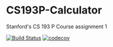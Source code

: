 # CS193P-Calculator
Stanford's CS 193 P Course assignment 1

[![Build Status](https://travis-ci.org/cyupa/CS193P-Calculator.svg?branch=master)](https://travis-ci.org/cyupa/CS193P-Calculator) [![codecov](https://codecov.io/gh/cyupa/CS193P-Calculator/branch/master/graph/badge.svg)](https://codecov.io/gh/cyupa/CS193P-Calculator)

